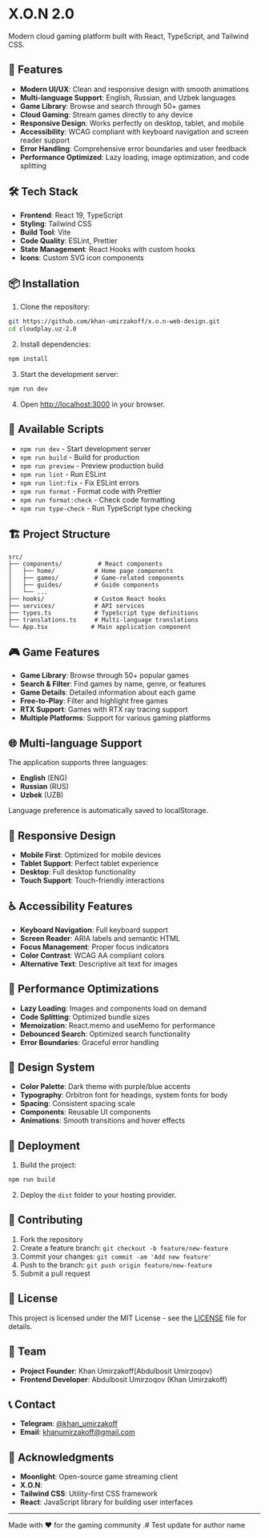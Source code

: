 # X.O.N 2.0

Modern cloud gaming platform built with React, TypeScript, and Tailwind CSS.

## 🚀 Features

- **Modern UI/UX**: Clean and responsive design with smooth animations
- **Multi-language Support**: English, Russian, and Uzbek languages
- **Game Library**: Browse and search through 50+ games
- **Cloud Gaming**: Stream games directly to any device
- **Responsive Design**: Works perfectly on desktop, tablet, and mobile
- **Accessibility**: WCAG compliant with keyboard navigation and screen reader support
- **Error Handling**: Comprehensive error boundaries and user feedback
- **Performance Optimized**: Lazy loading, image optimization, and code splitting

## 🛠️ Tech Stack

- **Frontend**: React 19, TypeScript
- **Styling**: Tailwind CSS
- **Build Tool**: Vite
- **Code Quality**: ESLint, Prettier
- **State Management**: React Hooks with custom hooks
- **Icons**: Custom SVG icon components

## 📦 Installation

1. Clone the repository:
```bash
git https://github.com/khan-umirzakoff/x.o.n-web-design.git
cd cloudplay.uz-2.0
```

2. Install dependencies:
```bash
npm install
```

3. Start the development server:
```bash
npm run dev
```

4. Open [http://localhost:3000](http://localhost:3000) in your browser.

## 🔧 Available Scripts

- `npm run dev` - Start development server
- `npm run build` - Build for production
- `npm run preview` - Preview production build
- `npm run lint` - Run ESLint
- `npm run lint:fix` - Fix ESLint errors
- `npm run format` - Format code with Prettier
- `npm run format:check` - Check code formatting
- `npm run type-check` - Run TypeScript type checking

## 🏗️ Project Structure

```
src/
├── components/          # React components
│   ├── home/           # Home page components
│   ├── games/          # Game-related components
│   ├── guides/         # Guide components
│   └── ...
├── hooks/              # Custom React hooks
├── services/           # API services
├── types.ts            # TypeScript type definitions
├── translations.ts     # Multi-language translations
└── App.tsx            # Main application component
```

## 🎮 Game Features

- **Game Library**: Browse through 50+ popular games
- **Search & Filter**: Find games by name, genre, or features
- **Game Details**: Detailed information about each game
- **Free-to-Play**: Filter and highlight free games
- **RTX Support**: Games with RTX ray tracing support
- **Multiple Platforms**: Support for various gaming platforms

## 🌐 Multi-language Support

The application supports three languages:
- **English** (ENG)
- **Russian** (RUS) 
- **Uzbek** (UZB)

Language preference is automatically saved to localStorage.

## 📱 Responsive Design

- **Mobile First**: Optimized for mobile devices
- **Tablet Support**: Perfect tablet experience
- **Desktop**: Full desktop functionality
- **Touch Support**: Touch-friendly interactions

## ♿ Accessibility Features

- **Keyboard Navigation**: Full keyboard support
- **Screen Reader**: ARIA labels and semantic HTML
- **Focus Management**: Proper focus indicators
- **Color Contrast**: WCAG AA compliant colors
- **Alternative Text**: Descriptive alt text for images

## 🔧 Performance Optimizations

- **Lazy Loading**: Images and components load on demand
- **Code Splitting**: Optimized bundle sizes
- **Memoization**: React.memo and useMemo for performance
- **Debounced Search**: Optimized search functionality
- **Error Boundaries**: Graceful error handling

## 🎨 Design System

- **Color Palette**: Dark theme with purple/blue accents
- **Typography**: Orbitron font for headings, system fonts for body
- **Spacing**: Consistent spacing scale
- **Components**: Reusable UI components
- **Animations**: Smooth transitions and hover effects

## 🚀 Deployment

1. Build the project:
```bash
npm run build
```

2. Deploy the `dist` folder to your hosting provider.

## 🤝 Contributing

1. Fork the repository
2. Create a feature branch: `git checkout -b feature/new-feature`
3. Commit your changes: `git commit -am 'Add new feature'`
4. Push to the branch: `git push origin feature/new-feature`
5. Submit a pull request

## 📄 License

This project is licensed under the MIT License - see the [LICENSE](LICENSE) file for details.

## 👥 Team

- **Project Founder**: Khan Umirzakoff(Abdulbosit Umirzoqov)
- **Frontend Developer**: Abdulbosit Umirzoqov (Khan Umirzakoff)

## 📞 Contact

- **Telegram**: [@khan_umirzakoff](https://t.me/khan_umirzakoff)
- **Email**: khanumirzakoff@gmail.com

## 🙏 Acknowledgments

- **Moonlight**: Open-source game streaming client
- **X.O.N**: 
- **Tailwind CSS**: Utility-first CSS framework
- **React**: JavaScript library for building user interfaces

---

Made with ❤️ for the gaming community
.# Test update for author name
